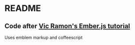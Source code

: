 # README

## Code after [Vic Ramon's Ember.js tutorial](http://ember.vicramon.com/)

Uses emblem markup and coffeescript
